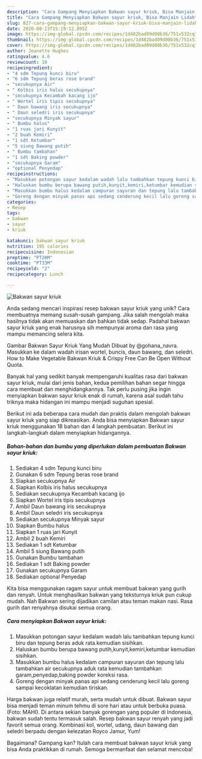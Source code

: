 ```yaml
---
description: "Cara Gampang Menyiapkan Bakwan sayur kriuk, Bisa Manjain Lidah"
title: "Cara Gampang Menyiapkan Bakwan sayur kriuk, Bisa Manjain Lidah"
slug: 827-cara-gampang-menyiapkan-bakwan-sayur-kriuk-bisa-manjain-lidah
date: 2020-08-23T15:19:12.895Z
image: https://img-global.cpcdn.com/recipes/1d482bad09d80b36/751x532cq70/bakwan-sayur-kriuk-foto-resep-utama.jpg
thumbnail: https://img-global.cpcdn.com/recipes/1d482bad09d80b36/751x532cq70/bakwan-sayur-kriuk-foto-resep-utama.jpg
cover: https://img-global.cpcdn.com/recipes/1d482bad09d80b36/751x532cq70/bakwan-sayur-kriuk-foto-resep-utama.jpg
author: Jeanette Hughes
ratingvalue: 4.6
reviewcount: 10
recipeingredient:
- "4 sdm Tepung kunci biru"
- "6 sdm Tepung beras rose brand"
- "secukupnya Air"
- " Kolbis iris halus secukupnya"
- "secukupnya Kecambah kacang ijo"
- " Wortel iris tipis secukupnya"
- " Daun bawang iris secukupnya"
- " Daun seledri iris secukupnya"
- "secukupnya Minyak sayur"
- " Bumbu halus"
- "1 ruas jari Kunyit"
- "2 buah Kemiri"
- "1 sdt Ketumbar"
- "5 siung Bawang putih"
- " Bumbu tambahan"
- "1 sdt Baking powder"
- "secukupnya Garam"
- "optional Penyedap"
recipeinstructions:
- "Masukkan potongan sayur kedalam wadah lalu tambahkan tepung kunci biru dan tepung beras aduk rata.kemudian sisihkan."
- "Haluskan bumbu berupa bawang putih,kunyit,kemiri,ketumbar kemudian sisihkan."
- "Masukkan bumbu halus kedalam campuran sayuran dan tepung lalu tambahkan air secukupnya aduk rata kemudian tambahkan garam,penyedap,baking powder koreksi rasa."
- "Goreng dengan minyak panas api sedang cenderung kecil lalu goreng sampai kecoklatan kemudian tiriskan."
categories:
- Resep
tags:
- bakwan
- sayur
- kriuk

katakunci: bakwan sayur kriuk 
nutrition: 195 calories
recipecuisine: Indonesian
preptime: "PT20M"
cooktime: "PT33M"
recipeyield: "2"
recipecategory: Lunch

---
```



![Bakwan sayur kriuk](https://img-global.cpcdn.com/recipes/1d482bad09d80b36/751x532cq70/bakwan-sayur-kriuk-foto-resep-utama.jpg)

Anda sedang mencari inspirasi resep bakwan sayur kriuk yang unik? Cara membuatnya memang susah-susah gampang. Jika salah mengolah maka hasilnya tidak akan memuaskan dan bahkan tidak sedap. Padahal bakwan sayur kriuk yang enak harusnya sih mempunyai aroma dan rasa yang mampu memancing selera kita.

Gambar Bakwan Sayur Kriuk Yang Mudah Dibuat by @gohana_navra. Masukkan ke dalam wadah irisan wortel, buncis, daun bawang, dan seledri. How to Make Vegetable Bakwan Kriuk &amp; Crispy Free Can Be Open Without Quota.

Banyak hal yang sedikit banyak mempengaruhi kualitas rasa dari bakwan sayur kriuk, mulai dari jenis bahan, kedua pemilihan bahan segar hingga cara membuat dan menghidangkannya. Tak perlu pusing jika ingin menyiapkan bakwan sayur kriuk enak di rumah, karena asal sudah tahu triknya maka hidangan ini mampu menjadi suguhan spesial.


Berikut ini ada beberapa cara mudah dan praktis dalam mengolah bakwan sayur kriuk yang siap dikreasikan. Anda bisa menyiapkan Bakwan sayur kriuk menggunakan 18 bahan dan 4 langkah pembuatan. Berikut ini langkah-langkah dalam menyiapkan hidangannya.

<!--inarticleads1-->

##### Bahan-bahan dan bumbu yang diperlukan dalam pembuatan Bakwan sayur kriuk:

1. Sediakan 4 sdm Tepung kunci biru
1. Gunakan 6 sdm Tepung beras rose brand
1. Siapkan secukupnya Air
1. Siapkan  Kolbis iris halus secukupnya
1. Sediakan secukupnya Kecambah kacang ijo
1. Siapkan  Wortel iris tipis secukupnya
1. Ambil  Daun bawang iris secukupnya
1. Ambil  Daun seledri iris secukupnya
1. Sediakan secukupnya Minyak sayur
1. Siapkan  Bumbu halus
1. Siapkan 1 ruas jari Kunyit
1. Ambil 2 buah Kemiri
1. Sediakan 1 sdt Ketumbar
1. Ambil 5 siung Bawang putih
1. Gunakan  Bumbu tambahan
1. Sediakan 1 sdt Baking powder
1. Gunakan secukupnya Garam
1. Sediakan optional Penyedap


Kita bisa menggunakan ragam sayur untuk membuat bakwan yang gurih dan renyah. Untuk menghasilkan bakwan yang teksturnya kriuk pun cukup mudah. Nah Bakwan sering dijadikan camilan atau teman makan nasi. Rasa gurih dan renyahnya disukai semua orang. 

<!--inarticleads2-->

##### Cara menyiapkan Bakwan sayur kriuk:

1. Masukkan potongan sayur kedalam wadah lalu tambahkan tepung kunci biru dan tepung beras aduk rata.kemudian sisihkan.
1. Haluskan bumbu berupa bawang putih,kunyit,kemiri,ketumbar kemudian sisihkan.
1. Masukkan bumbu halus kedalam campuran sayuran dan tepung lalu tambahkan air secukupnya aduk rata kemudian tambahkan garam,penyedap,baking powder koreksi rasa.
1. Goreng dengan minyak panas api sedang cenderung kecil lalu goreng sampai kecoklatan kemudian tiriskan.


Harga bakwan juga relatif murah, serta mudah untuk dibuat. Bakwan sayur bisa menjadi teman minum tehmu di sore hari atau untuk berbuka puasa. (Foto: MAHI). Di antara sekian banyak gorengan yang populer di Indonesia, bakwan sudah tentu termasuk salah. Resep bakwan sayur renyah yang jadi favorit semua orang. Kombinasi kol, wortel, udang, daun bawang dan seledri berpadu dengan kelezatan Royco Jamur, Yum! 

Bagaimana? Gampang kan? Itulah cara membuat bakwan sayur kriuk yang bisa Anda praktikkan di rumah. Semoga bermanfaat dan selamat mencoba!
